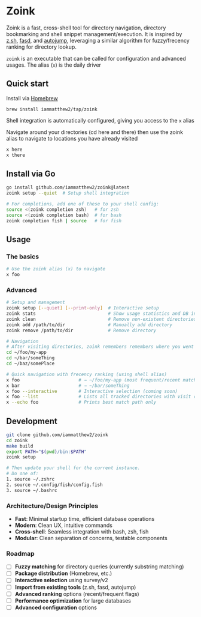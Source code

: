 # Zoink

Zoink is a fast, cross-shell tool for directory navigation, directory bookmarking and shell snippet management/execution. It is inspired by [z.sh](https://github.com/rupa/z), [fasd](https://github.com/clvv/fasd), and [autojump](https://github.com/wting/autojump), leveraging a similar algorithm for fuzzy/frecency ranking for directory lookup.

`zoink` is an executable that can be called for configuration and advanced usages. The alias (`x`) is the daily driver

## Quick start

Install via [Homebrew](https://brew.sh/)

`brew install iammatthew2/tap/zoink` 

Shell integration is automatically configured, giving you access to the `x` alias

Navigate around your directories (cd here and there) then use the zoink alias to navigate to locations you have already visited

```bash
x here
x there
```

## Install via Go
```bash
go install github.com/iammatthew2/zoink@latest
zoink setup --quiet  # Setup shell integration

# For completions, add one of these to your shell config:
source <(zoink completion zsh)   # for zsh
source <(zoink completion bash)  # for bash
zoink completion fish | source   # for fish
```

## Usage

### The basics
```bash
# Use the zoink alias (x) to navigate
x foo
```

### Advanced
```bash
# Setup and management
zoink setup [--quiet] [--print-only]  # Interactive setup
zoink stats                           # Show usage statistics and DB info
zoink clean                           # Remove non-existent directories
zoink add /path/to/dir                # Manually add directory
zoink remove /path/to/dir             # Remove directory

# Navigation
# After visiting directories, zoink remembers remembers where you went
cd ~/foo/my-app
cd ~/bar/someThing
cd ~/baz/somePlace

# Quick navigation with frecency ranking (using shell alias)
x foo                      # → ~/foo/my-app (most frequent/recent match)
x bar                      # → ~/bar/someThing
x foo --interactive        # Interactive selection (coming soon)
x foo --list               # Lists all tracked directories with visit counts
x --echo foo               # Prints best match path only
```

## Development

```bash
git clone github.com/iammatthew2/zoink
cd zoink
make build
export PATH="$(pwd)/bin:$PATH"
zoink setup

# Then update your shell for the current instance.
# Do one of:
1. source ~/.zshrc
2. source ~/.config/fish/config.fish
3. source ~/.bashrc 
```

### Architecture/Design Principles
- **Fast**: Minimal startup time, efficient database operations
- **Modern**: Clean UX, intuitive commands
- **Cross-shell**: Seamless integration with bash, zsh, fish
- **Modular**: Clean separation of concerns, testable components

### Roadmap
- [ ] **Fuzzy matching** for directory queries (currently substring matching)
- [ ] **Package distribution** (Homebrew, etc.)
- [ ] **Interactive selection** using survey/v2
- [ ] **Import from existing tools** (z.sh, fasd, autojump)
- [ ] **Advanced ranking** options (recent/frequent flags)
- [ ] **Performance optimization** for large databases
- [ ] **Advanced configuration** options
